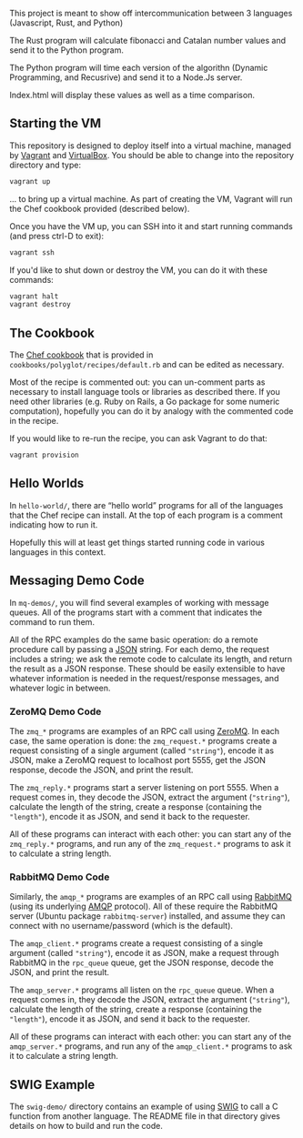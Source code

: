 This project is meant to show off intercommunication between 3 languages (Javascript, Rust, and Python)

The Rust program will calculate fibonacci and Catalan number values and send it to the Python program.

The Python program will time each version of the algorithn (Dynamic Programming, and Recusrive) and send it to a Node.Js server.

Index.html will display these values as well as a time comparison.

## Starting the VM

This repository is designed to deploy itself into a virtual machine, managed by [Vagrant](https://www.vagrantup.com/downloads.html) and [VirtualBox](https://www.virtualbox.org/wiki/Downloads). You should be able to change into the repository directory and type:
```sh
vagrant up
```
&hellip; to bring up a virtual machine. As part of creating the VM, Vagrant will run the Chef cookbook provided (described below).

Once you have the VM up, you can SSH into it and start running commands (and press ctrl-D to exit):
```sh
vagrant ssh
```

If you'd like to shut down or destroy the VM, you can do it with these commands:
```sh
vagrant halt
vagrant destroy
```


## The Cookbook

The [Chef cookbook](https://docs.chef.io/cookbooks/) that is provided in `cookbooks/polyglot/recipes/default.rb` and can be edited as necessary.

Most of the recipe is commented out: you can un-comment parts as necessary to install language tools or libraries as described there. If you need other libraries (e.g. Ruby on Rails, a Go package for some numeric computation), hopefully you can do it by analogy with the commented code in the recipe.

If you would like to re-run the recipe, you can ask Vagrant to do that:
```sh
vagrant provision
```

## Hello Worlds

In `hello-world/`, there are &ldquo;hello world&rdquo; programs for all of the languages that the Chef recipe can install. At the top of each program is a comment indicating how to run it.

Hopefully this will at least get things started running code in various languages in this context.


## Messaging Demo Code

In `mq-demos/`, you will find several examples of working with message queues. All of the programs start with a comment that indicates the command to run them.

All of the RPC examples do the same basic operation: do a remote procedure call by passing a [JSON](https://en.wikipedia.org/wiki/JSON) string. For each demo, the request includes a string; we ask the remote code to calculate its length, and return the result as a JSON response. These should be easily extensible to have whatever information is needed in the request/response messages, and whatever logic in between.


### ZeroMQ Demo Code

The `zmq_*` programs are examples of an RPC call using [ZeroMQ](https://zeromq.org/). In each case, the same operation is done: the `zmq_request.*` programs create a request consisting of a single argument (called `"string"`), encode it as JSON, make a ZeroMQ request to localhost port 5555, get the JSON response, decode the JSON, and print the result.

The `zmq_reply.*` programs start a server listening on port 5555. When a request comes in, they decode the JSON, extract the argument (`"string"`), calculate the length of the string, create a response (containing the `"length"`), encode it as JSON, and send it back to the requester.

All of these programs can interact with each other: you can start any of the `zmq_reply.*` programs, and run any of the `zmq_request.*` programs to ask it to calculate a string length.


### RabbitMQ Demo Code

Similarly, the `amqp_*` programs are examples of an RPC call using [RabbitMQ](https://www.rabbitmq.com/) (using its underlying [AMQP](https://en.wikipedia.org/wiki/Advanced_Message_Queuing_Protocol) protocol). All of these require the RabbitMQ server (Ubuntu package `rabbitmq-server`) installed, and assume they can connect with no username/password (which is the default).

The `amqp_client.*` programs create a request consisting of a single argument (called `"string"`), encode it as JSON, make a request through RabbitMQ in the `rpc_queue` queue, get the JSON response, decode the JSON, and print the result.

The `amqp_server.*` programs all listen on the `rpc_queue` queue. When a request comes in, they decode the JSON, extract the argument (`"string"`), calculate the length of the string, create a response (containing the `"length"`), encode it as JSON, and send it back to the requester.

All of these programs can interact with each other: you can start any of the `amqp_server.*` programs, and run any of the `amqp_client.*` programs to ask it to calculate a string length.


## SWIG Example

The `swig-demo/` directory contains an example of using [SWIG](http://www.swig.org/) to call a C function from another language. The README file in that directory gives details on how to build and run the code.